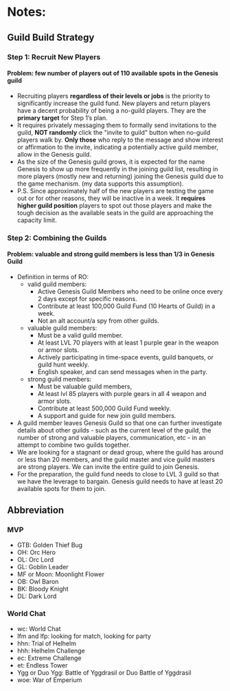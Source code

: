 # Notes:

## Guild Build Strategy
### Step 1: Recruit New Players
#### Problem: **few number of players** out of 110 available spots in the Genesis guild
- Recruiting players **regardless of their levels or jobs** is the priority to significantly increase the guild fund. New players and return players have a decent probability of being a no-guild players. They are the **primary target** for Step 1’s plan.
- It requires privately messaging them to formally send invitations to the guild, **NOT randomly** click the "invite to guild" button when no-guild players walk by. **Only those** who reply to the message and show interest or affirmation to the invite, indicating a potentially active guild member, allow in the Genesis guild.
- As the size of the Genesis guild grows, it is expected for the name Genesis to show up more frequently in the joining guild list, resulting in more players (mostly new and returning) joining the Genesis guild due to the game mechanism. (my data supports this assumption).
- P.S. Since approximately half of the new players are testing the game out or for other reasons, they will be inactive in a week. It **requires higher guild position** players to spot out those players and make the tough decision as the available seats in the guild are approaching the capacity limit. 

### Step 2: Combining the Guilds
#### Problem: valuable and strong guild members is less than 1/3 in Genesis Guild
- Definition in terms of RO:
  - valid guild members: 
    - Active Genesis Guild Members who need to be online once every 2 days except for specific reasons. 
    - Contribute at least 100,000 Guild Fund  (10 Hearts of Guild) in a week. 
    - Not an alt account/a spy from other guilds.
  - valuable guild members: 
    - Must be a valid guild member. 
    - At least LVL 70 players with at least 1 purple gear in the weapon or armor slots. 
    - Actively participating in time-space events, guild banquets, or guild hunt weekly. 
    - English speaker, and can send messages when in the party. 
  - strong guild members:
    - Must be valuable guild members, 
    - At least lvl 85 players with purple gears in all 4 weapon and armor slots.
    - Contribute at least 500,000 Guild Fund weekly. 
    - A support and guide for new join guild members.
- A guild member leaves Genesis Guild so that one can further investigate details about other guilds - such as the current level of the guild, the number of strong and valuable players, communication, etc - in an attempt to combine two guilds together. 
- We are looking for a stagnant or dead group, where the guild has around or less than 20 members, and the guild master and vice guild masters are strong players. We can invite the entire guild to join Genesis. 
- For the preparation, the guild fund needs to close to LVL 3 guild so that we have the leverage to bargain. Genesis guild needs to have at least 20 available spots for them to join.

## Abbreviation
### MVP
 - GTB: Golden Thief Bug
 - OH: Orc Hero
 - OL: Orc Lord 
 - GL: Goblin Leader
 - MF or Moon: Moonlight Flower
 - OB: Owl Baron
 - BK: Bloody Knight
 - DL: Dark Lord
### World Chat
 - wc: World Chat
 - lfm and lfp: looking for match, looking for party
 - hhn: Trial of Helhelm
 - hhh: Helhelm Challenge
 - ec: Extreme Challenge
 - et: Endless Tower
 - Ygg or Duo Ygg: Battle of Yggdrasil or Duo Battle of Yggdrasil
 - woe: War of Emperium

